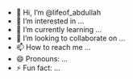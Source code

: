 - 👋 Hi, I’m @lifeof_abdullah
- 👀 I’m interested in ...
- 🌱 I’m currently learning ...
- 💞️ I’m looking to collaborate on ...
- 📫 How to reach me ...
- 😄 Pronouns: ...
- ⚡ Fun fact: ...

<!---
lifeof_abdullah/lifeof_abdullahis a ✨ special ✨ repository because its `README.md` (this file) appears on your GitHub profile.
You can click the Preview link to take a look at your changes.
--->
